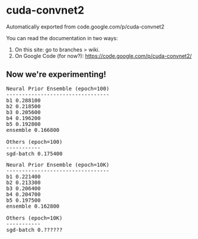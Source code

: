 # cuda-convnet2
Automatically exported from code.google.com/p/cuda-convnet2

You can read the documentation in two ways:

1. On this site: go to branches > wiki.
2. On Google Code (for now?): https://code.google.com/p/cuda-convnet2/

## Now we're experimenting!

<pre>
Neural Prior Ensemble (epoch=100)
---------------------------------
b1 0.288100
b2 0.218500
b3 0.205600
b4 0.196200
b5 0.192800
ensemble 0.166800

Others (epoch=100)
-----------
sgd-batch 0.175400
</pre>

<pre>
Neural Prior Ensemble (epoch=10K)
---------------------------------
b1 0.221400
b2 0.213300
b3 0.206400
b4 0.204700
b5 0.197500
ensemble 0.162800

Others (epoch=10K)
-----------
sgd-batch 0.??????
</pre>
